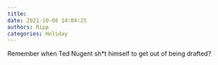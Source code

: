 ```yaml
---
title: 
date: 2021-10-08 14:04:25
authors: Ripp
categories: Holiday
---
```


 Remember when Ted Nugent sh*t himself to get out of being drafted?